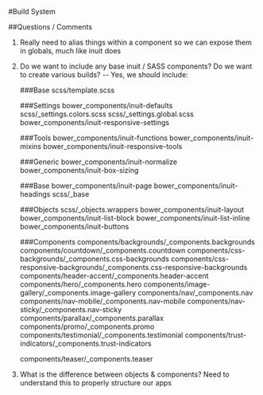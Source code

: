 #Build System

##Questions / Comments

 1. Really need to alias things within a component so we can expose them in globals, much like inuit does
 2. Do we want to include any base inuit / SASS components? Do we want to create various builds? 
 -- Yes, we should include: 

 	###Base
 	scss/template.scss

 	###Settings
 	bower_components/inuit-defaults
 	scss/_settings.colors.scss
 	scss/_settings.global.scss
 	bower_components/inuit-responsive-settings

 	###Tools
 	bower_components/inuit-functions
 	bower_components/inuit-mixins
 	bower_components/inuit-responsive-tools

 	###Generic
 	bower_components/inuit-normalize
 	bower_components/inuit-box-sizing

 	###Base
 	bower_components/inuit-page
 	bower_components/inuit-headings
 	scss/_base

 	###Objects
 	scss/_objects.wrappers
 	bower_components/inuit-layout
 	bower_components/inuit-list-block
 	bower_components/inuit-list-inline
 	bower_components/inuit-buttons

 	###Components
	components/backgrounds/_components.backgrounds
 	components/countdown/_components.countdown
	components/css-backgrounds/_components.css-backgrounds
	components/css-responsive-backgrounds/_components.css-responsive-backgrounds
	components/header-accent/_components.header-accent
	components/hero/_components.hero
	components/image-gallery/_components.image-gallery
	components/nav/_components.nav
	components/nav-mobile/_components.nav-mobile
	components/nav-sticky/_components.nav-sticky
	components/parallax/_components.parallax
	components/promo/_components.promo
	components/testimonial/_components.testimonial
	components/trust-indicators/_components.trust-indicators
	
	components/teaser/_components.teaser


 2. What is the difference between objects & components? Need to understand this to properly structure our apps
